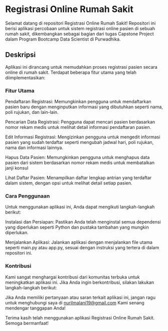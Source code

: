 # Registrasi Online Rumah Sakit

  Selamat datang di repositori Registrasi Online Rumah Sakit! Repositori ini berisi aplikasi percobaan untuk sistem registrasi online pasien di sebuah rumah sakit,     dikembangkan sebagai bagian dari tugas Capstone Project dalam Program Bootcamp Data Scientist di Purwadhika.

## Deskripsi
  Aplikasi ini dirancang untuk memudahkan proses registrasi pasien secara online di rumah sakit. Terdapat beberapa fitur utama yang telah diimplementasikan:

### Fitur Utama
  Pendaftaran Registrasi: Memungkinkan pengguna untuk mendaftarkan pasien baru dengan menginputkan informasi yang dibutuhkan seperti nama, poli rujukan, dan lain-lain.

  Pencarian Data Registrasi: Pengguna dapat mencari pasien berdasarkan nomor rekam medis untuk melihat detail informasi pendaftaran pasien.

  Edit Informasi Registrasi: Mengizinkan pengguna untuk mengedit informasi pasien yang sudah terdaftar seperti mengubah jadwal hari, poli rujukan, nama dan informasi lainnya.

  Hapus Data Pasien: Memungkinkan pengguna untuk menghapus data pasien dari sistem berdasarkan nomor rekam medis untuk membatalkan janji konsul

  Lihat Daftar Pasien: Menampilkan daftar lengkap antrian yang terdaftar dalam sistem, dengan opsi untuk melihat detail setiap pasien.

### Cara Penggunaan
  Untuk menggunakan aplikasi ini, Anda dapat mengikuti langkah-langkah berikut:

  Instalasi dan Persiapan: Pastikan Anda telah menginstal semua dependensi yang diperlukan seperti Python dan pustaka tambahan yang mungkin diperlukan.

  Menjalankan Aplikasi: Jalankan aplikasi dengan menjalankan file utama seperti main.py atau app.py, sesuai dengan instruksi yang tertera di dalam repositori ini.

### Kontribusi
  Kami sangat menghargai kontribusi dari komunitas terbuka untuk meningkatkan aplikasi ini. Jika Anda ingin berkontribusi, silakan lakukan langkah-langkah berikut:

  Jika Anda memiliki pertanyaan atau saran terkait aplikasi ini, jangan ragu untuk menghubungi saya di nurilmalani19@gmail.com Kami senang mendengar tanggapan Anda!

  Terima kasih telah menggunakan aplikasi Registrasi Online Rumah Sakit. Semoga bermanfaat!


